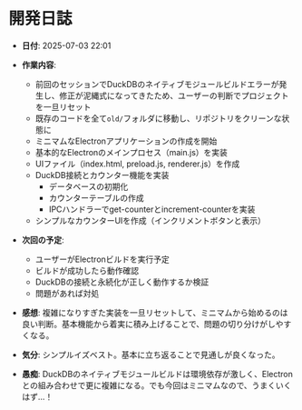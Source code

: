 # 開発日誌

- **日付**: 2025-07-03 22:01
- **作業内容**:
  - 前回のセッションでDuckDBのネイティブモジュールビルドエラーが発生し、修正が泥縄式になってきたため、ユーザーの判断でプロジェクトを一旦リセット
  - 既存のコードを全て`old/`フォルダに移動し、リポジトリをクリーンな状態に
  - ミニマムなElectronアプリケーションの作成を開始
  - 基本的なElectronのメインプロセス（main.js）を実装
  - UIファイル（index.html, preload.js, renderer.js）を作成
  - DuckDB接続とカウンター機能を実装
    - データベースの初期化
    - カウンターテーブルの作成
    - IPCハンドラーでget-counterとincrement-counterを実装
  - シンプルなカウンターUIを作成（インクリメントボタンと表示）

- **次回の予定**:
  - ユーザーがElectronビルドを実行予定
  - ビルドが成功したら動作確認
  - DuckDBの接続と永続化が正しく動作するか検証
  - 問題があれば対処

- **感想**: 複雑になりすぎた実装を一旦リセットして、ミニマムから始めるのは良い判断。基本機能から着実に積み上げることで、問題の切り分けがしやすくなる。

- **気分**: シンプルイズベスト。基本に立ち返ることで見通しが良くなった。

- **愚痴**: DuckDBのネイティブモジュールビルドは環境依存が激しく、Electronとの組み合わせで更に複雑になる。でも今回はミニマムなので、うまくいくはず...！